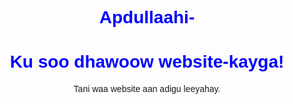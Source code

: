# Apdullaahi- <!DOCTYPE html>
<html lang="so">
<head>
    <meta charset="UTF-8">
    <meta name="viewport" content="width=device-width, initial-scale=1.0">
    <title>Website Shaqsi</title>
    <style>
        body { font-family: Arial, sans-serif; text-align: center; padding: 50px; }
        h1 { color: blue; }
    </style>
</head>
<body>
    <h1>Ku soo dhawoow website-kayga!</h1>
    <p>Tani waa website aan adigu leeyahay.</p>
</body>
</html>